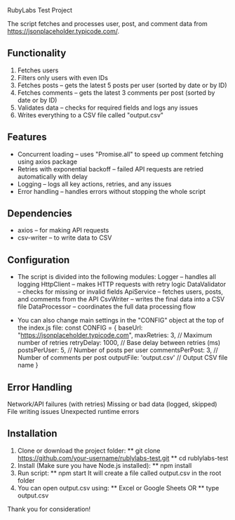 RubyLabs Test Project

The script fetches and processes user, post, and comment data from https://jsonplaceholder.typicode.com/.

## Functionality
1. Fetches users
2. Filters only users with even IDs  
3. Fetches posts – gets the latest 5 posts per user (sorted by date or by ID)  
4. Fetches comments – gets the latest 3 comments per post (sorted by date or by ID)  
5. Validates data – checks for required fields and logs any issues  
6. Writes everything to a CSV file called "output.csv"

## Features
- Concurrent loading – uses "Promise.all" to speed up comment fetching using axios package
- Retries with exponential backoff – failed API requests are retried automatically with delay  
- Logging – logs all key actions, retries, and any issues  
- Error handling – handles errors without stopping the whole script

## Dependencies
- axios – for making API requests  
- csv-writer – to write data to CSV

## Configuration

- The script is divided into the following modules:
Logger – handles all logging
HttpClient – makes HTTP requests with retry logic
DataValidator – checks for missing or invalid fields
ApiService – fetches users, posts, and comments from the API
CsvWriter – writes the final data into a CSV file
DataProcessor – coordinates the full data processing flow

- You can also change main settings in the "CONFIG" object at the top of the index.js file:
const CONFIG = {
  baseUrl: "https://jsonplaceholder.typicode.com",
  maxRetries: 3,           // Maximum number of retries
  retryDelay: 1000,        // Base delay between retries (ms)
  postsPerUser: 5,         // Number of posts per user
  commentsPerPost: 3,      // Number of comments per post
  outputFile: 'output.csv' // Output CSV file name
}

## Error Handling
Network/API failures (with retries)
Missing or bad data (logged, skipped)
File writing issues
Unexpected runtime errors

## Installation
1. Clone or download the project folder:
** git clone https://github.com/your-username/rublylabs-test.git
** cd rublylabs-test
2. Install (Make sure you have Node.js installed):
** npm install
3. Run script:
** npm start
It will create a file called output.csv in the root folder
4. You can open output.csv using:
** Excel or Google Sheets
OR 
** type output.csv



Thank you for consideration!
